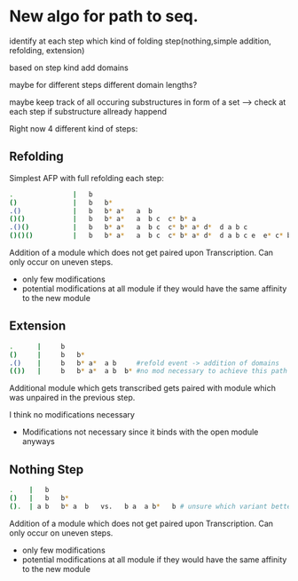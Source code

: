 # New algo for path to seq. 

identify at each step which kind of folding step(nothing,simple addition, refolding, extension)

based on step kind add domains  

maybe for different steps different domain lengths? 

maybe keep track of all occuring substructures in form of a set --> check at each step if substructure allready happend

Right now 4 different kind of steps:



## Refolding

Simplest AFP with full refolding each step: 

```bash
.               |   b
()              |   b   b*
.()             |   b   b* a*   a  b
()()            |   b   b* a*   a  b c  c* b* a
.()()           |   b   b* a*   a  b c  c* b* a* d*  d a b c
()()()          |   b   b* a*   a  b c  c* b* a* d*  d a b c e  e* c* b* a* d* 
```




Addition of a module which does not get paired upon Transcription. Can only occur on uneven steps. 

- only few modifications 
- potential modifications at all module if they would have the same affinity to the new module  



## Extension
```bash
.      |     b   
()     |     b   b*             
.()    |     b   b* a*  a b     #refold event -> addition of domains
(())   |     b   b* a*  a b  b* #no mod necessary to achieve this path
```

Additional module which gets transcribed gets paired with module which was unpaired in the previous step. 

I think no modifications necessary

- Modifications not necessary since it binds with the open module anyways



## Nothing Step
```bash
.    |   b
()   |   b   b*
().  | a b   b* a  b   vs.   b a  a b*   b # unsure which variant better 
```


Addition of a module which does not get paired upon Transcription. Can only occur on uneven steps. 

- only few modifications 
- potential modifications at all module if they would have the same affinity to the new module  


